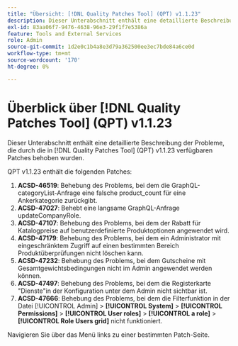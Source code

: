 ```yaml
---
title: "Übersicht: [!DNL Quality Patches Tool] (QPT) v1.1.23"
description: Dieser Unterabschnitt enthält eine detaillierte Beschreibung der Probleme, die durch die in [!DNL Quality Patches Tool]  (QPT) v1.1.23 verfügbaren Patches behoben wurden.
exl-id: 83aa06f7-9476-4638-96e3-29f1f7e5386a
feature: Tools and External Services
role: Admin
source-git-commit: 1d2e0c1b4a8e3d79a362500ee3ec7bde84a6ce0d
workflow-type: tm+mt
source-wordcount: '170'
ht-degree: 0%

---
```


# Überblick über [!DNL Quality Patches Tool] (QPT) v1.1.23

Dieser Unterabschnitt enthält eine detaillierte Beschreibung der Probleme, die durch die in [!DNL Quality Patches Tool] (QPT) v1.1.23 verfügbaren Patches behoben wurden.

QPT v1.1.23 enthält die folgenden Patches:

1. **ACSD-46519**: Behebung des Problems, bei dem die GraphQL-categoryList-Anfrage eine falsche product_count für eine Ankerkategorie zurückgibt.
1. **ACSD-47027**: Behebt eine langsame GraphQL-Anfrage updateCompanyRole.
1. **ACSD-47107**: Behebung des Problems, bei dem der Rabatt für Katalogpreise auf benutzerdefinierte Produktoptionen angewendet wird.
1. **ACSD-47179**: Behebung des Problems, bei dem ein Administrator mit eingeschränktem Zugriff auf einen bestimmten Bereich Produktüberprüfungen nicht löschen kann.
1. **ACSD-47232**: Behebung des Problems, bei dem Gutscheine mit Gesamtgewichtsbedingungen nicht im Admin angewendet werden können.
1. **ACSD-47497**: Behebung des Problems, bei dem die Registerkarte &quot;Dienste&quot;in der Konfiguration unter dem Admin nicht sichtbar ist.
1. **ACSD-47666**: Behebung des Problems, bei dem die Filterfunktion in der Datei [!UICONTROL Admin] > **[!UICONTROL System]** > **[!UICONTROL Permissions]** > **[!UICONTROL User roles]** > **[!UICONTROL a role]** > **[!UICONTROL Role Users grid]** nicht funktioniert.

Navigieren Sie über das Menü links zu einer bestimmten Patch-Seite.

